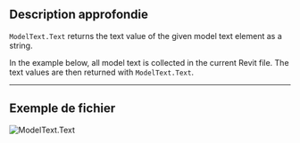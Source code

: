 ## Description approfondie
`ModelText.Text` returns the text value of the given model text element as a string.

In the example below, all model text is collected in the current Revit file. The text values are then returned with `ModelText.Text`.
___
## Exemple de fichier

![ModelText.Text](./Revit.Elements.ModelText.Text_img.jpg)
